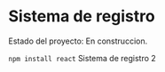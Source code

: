 <h1> Sistema de registro</h1>
Estado del proyecto: En construccion.

``` npm install react ```
Sistema de registro 2
